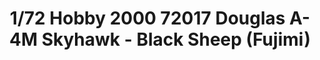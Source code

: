 ---
layout: product
title: "1/72 Hobby 2000 72017 Douglas A-4M Skyhawk - Black Sheep (Fujimi)"
price: "2500" 
desc: "Maketa"
img_path: "/assets/img/H2K72017.jpg"
brand: "N/A"
available: false
special_offer: false
new: true
soon: false
cat: "010000"
subcat: "011900"
subsubcat: "0N/A"
sifra: "H2K72017"
popular: false
---
